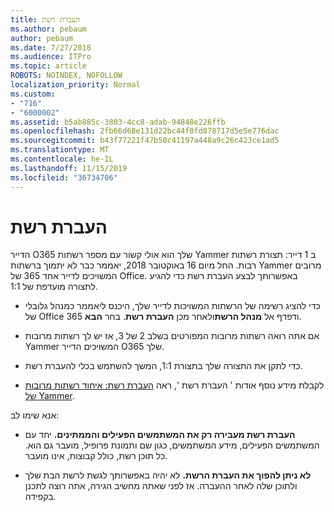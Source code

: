 ```yaml
---
title: העברת רשת
ms.author: pebaum
author: pebaum
ms.date: 7/27/2018
ms.audience: ITPro
ms.topic: article
ROBOTS: NOINDEX, NOFOLLOW
localization_priority: Normal
ms.custom:
- "716"
- "6000002"
ms.assetid: b5ab885c-3803-4cc8-adab-94848e226ffb
ms.openlocfilehash: 2fb66d68e131d22bc44f0fd878717d5e5e776dac
ms.sourcegitcommit: b43f77221f47b50c41197a448a9c26c423ce1ad5
ms.translationtype: MT
ms.contentlocale: he-IL
ms.lasthandoff: 11/15/2019
ms.locfileid: "36734706"
---
```

# <a name="network-migration"></a>העברת רשת

הדייר O365 שלך הוא אולי קשור עם מספר רשתות Yammer ב 1 דייר: תצורת רשתות רבות. החל מיום 16 באוקטובר 2018, יאממר כבר לא יתמוך ברשתות Yammer מרובים המשויכים לדייר אחד 365 של Office. באפשרותך לבצע העברת רשת כדי להגיע לתצורה מועדפת של 1:1.
  
- כדי להציג רשימה של הרשתות המשויכות לדייר שלך, היכנס ליאממר כמנהל גלובלי של Office 365 ודפדף אל **מנהל הרשת**ולאחר מכן **העברת רשת**. בחר **הבא**.

- אם אתה רואה רשתות מרובות המפורטים בשלב 2 של 3, אז יש לך רשתות מרובות Yammer המשויכים הדייר O365 שלך.

- כדי לתקן את התצורה שלך בתצורת 1:1, המשך להשתמש בכלי להעברת רשת.

- לקבלת מידע נוסף אודות ' העברת רשת ', ראה [העברת רשת: איחוד רשתות מרובות של Yammer](https://docs.microsoft.com/yammer/configure-your-yammer-network/consolidate-multiple-yammer-networks).

אנא שימו לב:
  
- **העברת רשת מעבירה רק את המשתמשים הפעילים והממתינים.** יחד עם המשתמשים הפעילים, מידע המשתמשים, כגון שם ותמונת פרופיל, מועבר גם הוא. כל תוכן רשת, כולל קבוצות, אינו מועבר.

- **לא ניתן להפוך את העברת הרשת.** לא יהיה באפשרותך לגשת לרשת הבת שלך ולתוכן שלה לאחר ההעברה. אז לפני שאתה מחשיב הגירה, אתה רוצה לתכנן בקפידה.
